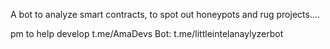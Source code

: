 A bot to analyze smart contracts, to spot out honeypots and rug projects....

pm to help develop  t.me/AmaDevs
Bot: t.me/littleintelanaylyzerbot


